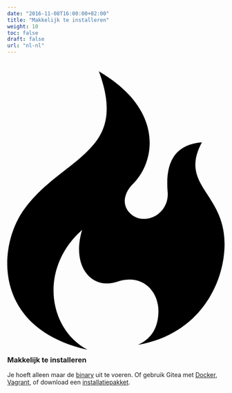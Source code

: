 ```yaml
---
date: "2016-11-08T16:00:00+02:00"
title: "Makkelijk te installeren"
weight: 10
toc: false
draft: false
url: "nl-nl"
---
```

<h3 class="subtitle is-3">
	<svg class="octicon octicon-flame" viewBox="0 0 12 16" version="1.1" aria-hidden="true">
		<path fill-rule="evenodd" d="M5.05.31c.81 2.17.41 3.38-.52 4.31C3.55 5.67 1.98 6.45.9 7.98c-1.45 2.05-1.7 6.53 3.53 7.7-2.2-1.16-2.67-4.52-.3-6.61-.61 2.03.53 3.33 1.94 2.86 1.39-.47 2.3.53 2.27 1.67-.02.78-.31 1.44-1.13 1.81 3.42-.59 4.78-3.42 4.78-5.56 0-2.84-2.53-3.22-1.25-5.61-1.52.13-2.03 1.13-1.89 2.75.09 1.08-1.02 1.8-1.86 1.33-.67-.41-.66-1.19-.06-1.78C8.18 5.31 8.68 2.45 5.05.32L5.03.3l.02.01z"></path>
	</svg>
	Makkelijk te installeren
</h3>

Je hoeft alleen maar de [binary](https://docs.gitea.io/en-us/install-from-binary/) uit te voeren.
Of gebruik Gitea met [Docker](https://github.com/go-gitea/gitea/tree/master/docker), [Vagrant](https://github.com/geerlingguy/ansible-vagrant-examples/tree/master/gogs),
of download een [installatiepakket](https://docs.gitea.io/en-us/install-from-package/).
